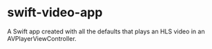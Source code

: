 # swift-video-app

A Swift app created with all the defaults that plays an HLS video in an AVPlayerViewController.
